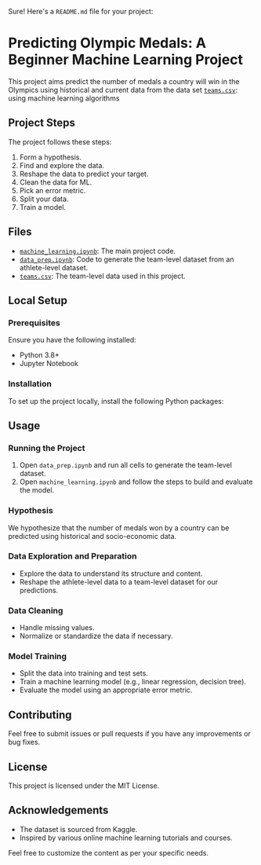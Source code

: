 Sure! Here's a `README.md` file for your project:
# Predicting Olympic Medals: A Beginner Machine Learning Project


This project aims predict the number of medals a country will win in the Olympics using historical and current data from the data set [`teams.csv`](https://github.com/sanchitsanyam/ML-projects/blob/main/teams%20(1).csv): using machine learning algorithms

## Project Steps
The project follows these steps:

1. Form a hypothesis.
2. Find and explore the data.
3. Reshape the data to predict your target.
4. Clean the data for ML.
5. Pick an error metric.
6. Split your data.
7. Train a model.

## Files
- [`machine_learning.ipynb`](https://github.com/sanchitsanyam/ML-projects/blob/main/Olympic_medal_prediction%20(1).ipynb): The main project code.
- [`data_prep.ipynb`](https://github.com/sanchitsanyam/ML-projects/blob/main/data_prep.ipynb): Code to generate the team-level dataset from an athlete-level dataset.
- [`teams.csv`](https://github.com/sanchitsanyam/ML-projects/blob/main/teams%20(1).csv): The team-level data used in this project.


## Local Setup

### Prerequisites
Ensure you have the following installed:
- Python 3.8+
- Jupyter Notebook

### Installation
To set up the project locally, install the following Python packages:







## Usage

### Running the Project
1. Open `data_prep.ipynb` and run all cells to generate the team-level dataset.
2. Open `machine_learning.ipynb` and follow the steps to build and evaluate the model.

### Hypothesis
We hypothesize that the number of medals won by a country can be predicted using historical and socio-economic data.

### Data Exploration and Preparation
- Explore the data to understand its structure and content.
- Reshape the athlete-level data to a team-level dataset for our predictions.

### Data Cleaning
- Handle missing values.
- Normalize or standardize the data if necessary.

### Model Training
- Split the data into training and test sets.
- Train a machine learning model (e.g., linear regression, decision tree).
- Evaluate the model using an appropriate error metric.

## Contributing
Feel free to submit issues or pull requests if you have any improvements or bug fixes.

## License
This project is licensed under the MIT License.

## Acknowledgements
- The dataset is sourced from Kaggle.
- Inspired by various online machine learning tutorials and courses.



Feel free to customize the content as per your specific needs.


